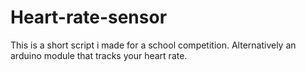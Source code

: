 # Heart-rate-sensor
This is a short script i made for a school competition. Alternatively an arduino module that tracks your heart rate.
